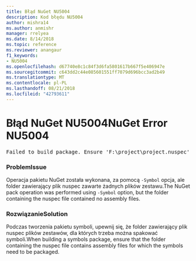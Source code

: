 ```yaml
---
title: Błąd NuGet NU5004
description: Kod błędu NU5004
author: mishra14
ms.author: anmishr
manager: rrelyea
ms.date: 8/14/2018
ms.topic: reference
ms.reviewer: anangaur
f1_keywords:
- NU5004
ms.openlocfilehash: d67740e8c1c84f3d6fa5801617b667f5e406947e
ms.sourcegitcommit: c643dd2c44e085601551ff7079d696bcc3ad2b49
ms.translationtype: MT
ms.contentlocale: pl-PL
ms.lasthandoff: 08/21/2018
ms.locfileid: "42793611"
---
```

# <a name="nuget-error-nu5004"></a><span data-ttu-id="a9385-103">Błąd NuGet NU5004</span><span class="sxs-lookup"><span data-stu-id="a9385-103">NuGet Error NU5004</span></span>
<pre>Failed to build package. Ensure 'F:\project\project.nuspec' includes assembly files. For help on building symbols package, visit http://docs.nuget.org/.</pre>

### <a name="issue"></a><span data-ttu-id="a9385-104">Problem</span><span class="sxs-lookup"><span data-stu-id="a9385-104">Issue</span></span>

<span data-ttu-id="a9385-105">Operacja pakietu NuGet została wykonana, za pomocą `-Symbol` opcja, ale folder zawierający plik nuspec zawarte żadnych plików zestawu.</span><span class="sxs-lookup"><span data-stu-id="a9385-105">The NuGet pack operation was performed using `-Symbol` option, but the folder containing the nuspec file contained no assembly files.</span></span> 


### <a name="solution"></a><span data-ttu-id="a9385-106">Rozwiązanie</span><span class="sxs-lookup"><span data-stu-id="a9385-106">Solution</span></span>

<span data-ttu-id="a9385-107">Podczas tworzenia pakietu symboli, upewnij się, że folder zawierający plik nuspec plików zestawów, dla których trzeba można spakować symboli.</span><span class="sxs-lookup"><span data-stu-id="a9385-107">When building a symbols package, ensure that the folder containing the nuspec file contains assembly files for which the symbols need to be packaged.</span></span>

